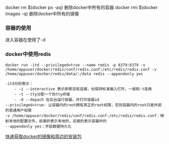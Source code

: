 docker rm $(docker ps -aq)  删除docker中所有的容器
docker rmi $(docker images -q) 删除docker中所有的镜像

### 容器的使用
进入容器在使用了-d

### docker中使用redis
`docker run -itd --privileged=true --name redis -p 6379:6379 -v /home/appuser/docker/redis/conf/redis.conf:/etc/redis/redis.conf -v /home/appuser/docker/redis/data/:/data redis --appendonly yes`
```
-itd分别表示：
	- -i --interactive 表示即使没有连接，也保持标准输入打开，一般和-t连用
	- -t --tty分配一个伪tty终端
	- -d --depach 在后台运行容器，并打印容器id
--privileged=true: 让容器内的root拥有真正的root权限，否则容器内的root只是外部的普通用户权限
-v /home/appuser/docker/redis/conf/redis.conf:/etc/redis/redis.conf：映射本地的配置文件，前面的表示本地的，后面的表示容器中的
--appendonly yes：开启数据持久化
```




[快速获取docker的镜像和周边的安装包](https://get.daocloud.io/)

